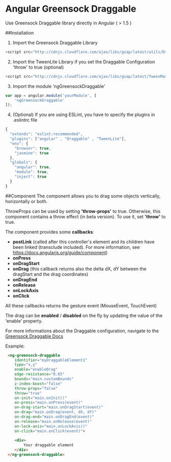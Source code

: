# Angular Greensock Draggable

Use Greensock Draggable library directly in Angular ( > 1.5 )



##Installation

1. Import the Greensock Draggable Library
```javascript
<script src="http://cdnjs.cloudflare.com/ajax/libs/gsap/latest/utils/Draggable.min.js"></script>
```

2. Import the TweenLite Library if you set the Draggable Configuration 'throw' to true (optional)
```javascript
<script src="http://cdnjs.cloudflare.com/ajax/libs/gsap/latest/TweenMax.min.js"></script>
```

3. Import the module 'ngGreensockDraggable'
```javascript
var app = angular.module('yourModule', [
    'ngGreensockDraggable'
]);
```

4. (Optional) If you are using ESLint, you have to specify the plugins in .eslintrc file
```javascript
{
  "extends": "eslint:recommended",
  "plugins": ["angular" , "Draggable" , "TweenLite"],
  "env": {
    "browser": true,
    "jasmine": true
  },
  "globals": {
    "angular": true,
    "module": true,
    "inject": true
  }
}

```

##Component
The component allows you to drag some objects vertically, horizontally or both.

ThrowProps can be used by setting **'throw-props'** to true. 
Otherwise, this component contains a throw effect (in beta version). To use it, set **'throw'** to true.

The component provides some **callbacks**:
- **postLink** (called after this controller's element and its children have been linked (transclude included). For more information, see https://docs.angularjs.org/guide/component)
- **onPress**
- **onDragStart**
- **onDrag** (this callback returns also the delta dX, dY between the dragStart and the drag coordinates)
- **onDragEnd**
- **onRelease**
- **onLockAxis**
- **onClick**


All these callbacks returns the gesture event (MouseEvent, TouchEvent)


The drag can be **enabled** / **disabled** on the fly by updating the value of the 'enable' property.

For more informations about the Draggable configuration, navigate to the [Greensock Draggable Docs](https://greensock.com/docs/#/HTML5/GSAP/Utils/Draggable/)

Example:
```html
 <ng-greensock-draggable
    identifier="myDraggableElement1"
    type="x,y"
    enable="enableDrag"
    edge-resistance="0.65"
    bounds="main.customBounds"
    z-index-boost="false"
    throw-props="false"
    throw="true"
    on-init="main.onInit()"
    on-press="main.onPress(event)"
    on-drag-start="main.onDragStart(event)"
    on-drag="main.onDrag(event, dX, dY)"
    on-drag-end="main.onDragEnd(event)"
    on-release="main.onRelease(event)"
    on-lock-axis="main.onLockAxis()"
    on-click="main.onClick(event)">
    
    <div>
        Your draggable element
    </div>
 </ng-greensock-draggable>
```


